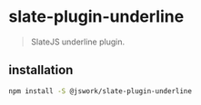 # slate-plugin-underline
> SlateJS underline plugin.


## installation
```bash
npm install -S @jswork/slate-plugin-underline
```
